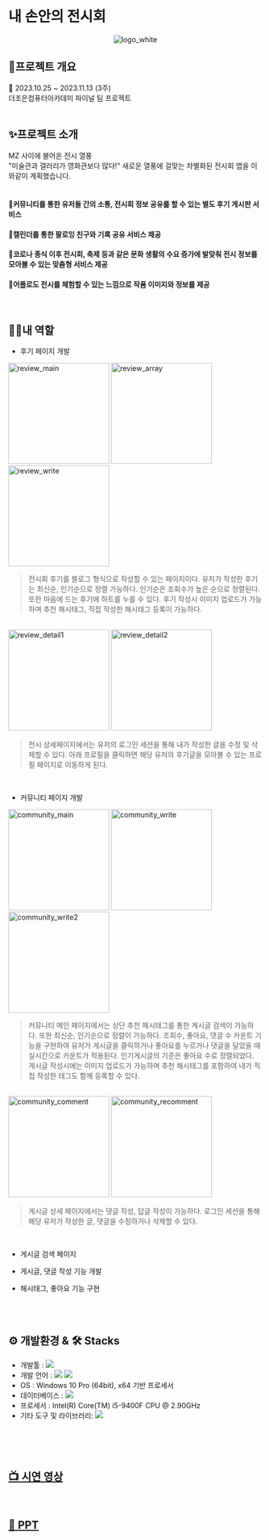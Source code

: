  

# 내 손안의 전시회

<p align="center">
  <img src="https://github.com/yeodae/VeryPeri/assets/130977379/7d36cff3-1532-46a6-a080-598682222f25" alt="logo_white">
</p>

## 🔎프로젝트 개요

📆 2023.10.25 ~ 2023.11.13 (3주)<br>
더조은컴퓨터아카데미 파이널 팀 프로젝트
<br>
<br>
## ✨프로젝트 소개
MZ 사이에 불어온 전시 열풍<br>
"미술관과 갤러리가 영화관보다 많다!" 새로운 열풍에 걸맞는 차별화된 전시회 앱을 이와같이 계획했습니다.<br>
<br>

#### 📌커뮤니티를 통한 유저들 간의 소통, 전시회 정보 공유를 할 수 있는 별도 후기 게시판 서비스
#### 📌캘린더를 통한 팔로잉 친구와 기록 공유 서비스 제공
#### 📌코로나 종식 이후 전시회, 축제 등과 같은 문화 생활의 수요 증가에 발맞춰 전시 정보를 모아볼 수 있는 맞춤형 서비스 제공
#### 📌어플로도 전시를 체험할 수 있는 느낌으로 작품 이미지와 정보를 제공
<br>



## 👩‍🔧내 역할
- 후기 페이지 개발

<img src="https://github.com/chg1179/Spring_jojoTour/assets/133517881/3bc9b205-131d-4f77-a1dc-d920eee7e21a" alt="review_main" width="200">
<img src="https://github.com/chg1179/Spring_jojoTour/assets/133517881/918508b5-3076-4df3-a39b-5aff0c737e99" alt="review_array" width="200">
<img src="https://github.com/chg1179/Spring_jojoTour/assets/133517881/ead3e16b-e05c-4c2b-8f49-143a10a839f5" alt="review_write" width="200">

> 전시회 후기를 블로그 형식으로 작성할 수 있는 페이지이다. 유저가 작성한 후기는 최신순, 인기순으로 정렬 가능하다. 인기순은 조회수가 높은 순으로 정렬된다. 또한 마음에 드는 후기에 하트를 누를 수 있다. 후기 작성시 이미지 업로드가 가능하며 추천 해시태그, 직접 작성한 해시태그 등록이 가능하다. 

<br>

<img src="https://github.com/chg1179/Spring_jojoTour/assets/133517881/51f0301f-287e-4c69-9d42-7447c44ada24" alt="review_detail1" width="200">
<img src="https://github.com/chg1179/Spring_jojoTour/assets/133517881/ef28dc29-7ffb-477e-bfa8-3314f67e3f22" alt="review_detail2" width="200">

> 전시 상세페이지에서는 유저의 로그인 세션을 통해 내가 작성한 글을 수정 및 삭제할 수 있다. 아래 프로필을 클릭하면 해당 유저의 후기글을 모아볼 수 있는 프로필 페이지로 이동하게 된다.


<br>

- 커뮤니티 페이지 개발

<img src="https://github.com/chg1179/Spring_jojoTour/assets/133517881/2bbcbfbf-3950-4482-ad20-ff667d39a14a" alt="community_main" width="200">
<img src="https://github.com/chg1179/Spring_jojoTour/assets/133517881/675e264d-5b4e-4e6d-be35-18a81f8392f5" alt="community_write" width="200">
<img src="https://github.com/chg1179/Spring_jojoTour/assets/133517881/7e23f392-73a8-40c6-ba1c-fde2a8f3573b" alt="community_write2" width="200">

> 커뮤니티 메인 페이지에서는 상단 추천 해시태그를 통한 게시글 검색이 가능하다. 또한 최신순, 인기순으로 정렬이 가능하다. 조회수, 좋아요, 댓글 수 카운트 기능을 구현하여 유저가 게시글을 클릭하거나 좋아요를 누르거나 댓글을 달았을 때 실시간으로 카운트가 적용된다. 인기게시글의 기준은 좋아요 수로 정렬되었다.
> 게시글 작성시에는 이미지 업로드가 가능하며 추천 해시태그를 포함하여 내가 직접 작성한 태그도 함께 등록할 수 있다. 


<br>

<img src="https://github.com/chg1179/Spring_jojoTour/assets/133517881/ddb20995-fe2e-40c9-8a0b-59084d45b80c" alt="community_comment" width="200">
<img src="https://github.com/chg1179/Spring_jojoTour/assets/133517881/707e4e13-9b6d-4596-baa3-30ffebd4b5ac" alt="community_recomment" width="200">


> 게시글 상세 페이지에서는 댓글 작성, 답글 작성이 가능하다. 로그인 세션을 통해 해당 유저가 작성한 글, 댓글을 수정하거나 삭제할 수 있다.

<br>

- 게시글 검색 페이지


- 게시글, 댓글 작성 기능 개발

- 해시태그, 좋아요 기능 구현

<br>
<br>

## ⚙ 개발환경 & 🛠 Stacks

* 개발툴 : <img src="https://img.shields.io/badge/androidstudio-3DDC84?style=for-the-badge&logo=androidstudio&logoColor=white">
* 개발 언어 : <img src="https://img.shields.io/badge/dart-0175C2?style=for-the-badge&logo=dart&logoColor=white"> <img src="https://img.shields.io/badge/flutter-02569B?style=for-the-badge&logo=flutter&logoColor=white">
* OS : Windows 10 Pro (64bit), x64 기반 프로세서
* 데이터베이스 : <img src="https://img.shields.io/badge/firebase-FFCA28?style=for-the-badge&logo=firebase&logoColor=white">
* 프로세서 : Intel(R) Core(TM) i5-9400F CPU @ 2.90GHz
* 기타 도구 및 라이브러리: <img src="https://img.shields.io/badge/github-181717?style=for-the-badge&logo=github&logoColor=white">

<br>
<br>

<br>

## [📺 시연 영상](https://youtu.be/lJFf9Tf7LG4?si=I5I8ZbXtTd1a1AXl)
<br>

## [💾 PPT](https://drive.google.com/file/d/1mwjVugoNRZiqdOrCukre6GXGINJdk8s2/view?usp=drive_link)
<br>



